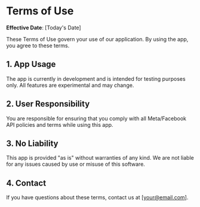 # Terms of Use

**Effective Date**: [Today's Date]

These Terms of Use govern your use of our application. By using the app, you agree to these terms.

## 1. App Usage
The app is currently in development and is intended for testing purposes only. All features are experimental and may change.

## 2. User Responsibility
You are responsible for ensuring that you comply with all Meta/Facebook API policies and terms while using this app.

## 3. No Liability
This app is provided "as is" without warranties of any kind. We are not liable for any issues caused by use or misuse of this software.

## 4. Contact
If you have questions about these terms, contact us at [your@email.com].


